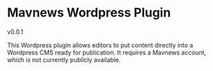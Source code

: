 # Mavnews Wordpress Plugin

v0.0.1

This Wordpress plugin allows editors to put content directly into a Wordpress CMS ready for publication. It requires a Mavnews account, which is not currently publicly available.
